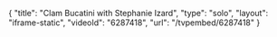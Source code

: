 {
    "title": "Clam Bucatini with Stephanie Izard",
    "type": "solo",
    "layout": "iframe-static",
    "videoId": "6287418",
    "url": "\/tvpembed\/6287418"
}